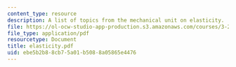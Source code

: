 ```yaml
---
content_type: resource
description: A list of topics from the mechanical unit on elasticity.
file: https://ol-ocw-studio-app-production.s3.amazonaws.com/courses/3-225-electronic-and-mechanical-properties-of-materials-fall-2007/ebe5b2b88cb75a01b5088a05865e4476_elasticity.pdf
file_type: application/pdf
resourcetype: Document
title: elasticity.pdf
uid: ebe5b2b8-8cb7-5a01-b508-8a05865e4476
---
```

